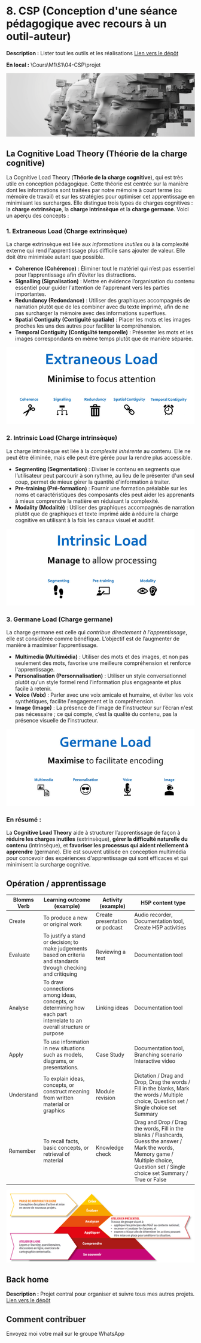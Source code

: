 # 8. CSP (Conception d'une séance pédagogique avec recours à un outil-auteur)

**Description :** Lister tout les outils et les réalisations
[Lien vers le dépôt](https://github.com/ugadavid/ugacsp)

**En local :** \Cours\M1\S1\04-CSP\projet

![Top image, Cognitive Load Theory](/images/top.png)

## La Cognitive Load Theory (Théorie de la charge cognitive)

La Cognitive Load Theory (**Théorie de la charge cognitive**), qui est très utile en conception pédagogique. Cette théorie est centrée sur la manière dont les informations sont traitées par notre mémoire à court terme (ou mémoire de travail) et sur les stratégies pour optimiser cet apprentissage en minimisant les surcharges. Elle distingue trois types de charges cognitives : la **charge extrinsèque**, la **charge intrinsèque** et la **charge germane**. Voici un aperçu des concepts :

### 1. Extraneous Load (Charge extrinsèque)

La charge extrinsèque est liée aux _informations inutiles_ ou à la complexité externe qui rend l'apprentissage plus difficile sans ajouter de valeur. Elle doit être minimisée autant que possible.

- **Coherence (Cohérence)** : Éliminer tout le matériel qui n’est pas essentiel pour l’apprentissage afin d’éviter les distractions.
- **Signalling (Signalisation)** : Mettre en évidence l’organisation du contenu essentiel pour guider l'attention de l'apprenant vers les parties importantes.
- **Redundancy (Redondance)** : Utiliser des graphiques accompagnés de narration plutôt que de les combiner avec du texte imprimé, afin de ne pas surcharger la mémoire avec des informations superflues.
- **Spatial Contiguity (Contiguïté spatiale)** : Placer les mots et les images proches les uns des autres pour faciliter la compréhension.
- **Temporal Contiguity (Contiguïté temporelle)** : Présenter les mots et les images correspondants en même temps plutôt que de manière séparée.

![Extraneous Load](/images/extraneous.jpg)

### 2. Intrinsic Load (Charge intrinsèque)

La charge intrinsèque est liée à la _complexité inhérente_ au contenu. Elle ne peut être éliminée, mais elle peut être gérée pour la rendre plus accessible.

- **Segmenting (Segmentation)** : Diviser le contenu en segments que l’utilisateur peut parcourir à son rythme, au lieu de le présenter d'un seul coup, permet de mieux gérer la quantité d'information à traiter.
- **Pre-training (Pré-formation)** : Fournir une formation préalable sur les noms et caractéristiques des composants clés peut aider les apprenants à mieux comprendre la matière en réduisant la complexité.
- **Modality (Modalité)** : Utiliser des graphiques accompagnés de narration plutôt que de graphiques et texte imprimé aide à réduire la charge cognitive en utilisant à la fois les canaux visuel et auditif.

![Intrinsic Load](/images/intrinsic.jpg)

### 3. Germane Load (Charge germane)

La charge germane est celle qui _contribue directement à l’apprentissage_, elle est considérée comme bénéfique. L’objectif est de l’augmenter de manière à maximiser l’apprentissage.

- **Multimedia (Multimédia)** : Utiliser des mots et des images, et non pas seulement des mots, favorise une meilleure compréhension et renforce l'apprentissage.
- **Personalisation (Personnalisation)** : Utiliser un style conversationnel plutôt qu'un style formel rend l’information plus engageante et plus facile à retenir.
- **Voice (Voix)** : Parler avec une voix amicale et humaine, et éviter les voix synthétiques, facilite l'engagement et la compréhension.
- **Image (Image)** : La présence de l’image de l’instructeur sur l’écran n'est pas nécessaire ; ce qui compte, c’est la qualité du contenu, pas la présence visuelle de l’instructeur.

![Germane Load](/images/germane.jpg)

### En résumé :

La **Cognitive Load Theory** aide à structurer l’apprentissage de façon à **réduire les charges inutiles** (extrinsèque), **gérer la difficulté naturelle du contenu** (intrinsèque), et **favoriser les processus qui aident réellement à apprendre** (germane). Elle est souvent utilisée en conception multimédia pour concevoir des expériences d'apprentissage qui sont efficaces et qui minimisent la surcharge cognitive.

## Opération / apprentissage

| Blomms Verb | Learning outcome (example)                                                                                             | Activity (example)             | H5P content type                                                                                                                                                                            |
| ----------- | ---------------------------------------------------------------------------------------------------------------------- | ------------------------------ | ------------------------------------------------------------------------------------------------------------------------------------------------------------------------------------------- |
| Create      | To produce a new or original work                                                                                      | Create presentation or podcast | Audio recorder, Documentation tool, Create H5P activities                                                                                                                                   |
| Evaluate    | To justify a stand or decision; to make judgements based on criteria and standards through checking and critiquing     | Reviewing a text               | Documentation tool                                                                                                                                                                          |
| Analyse     | To draw connections among ideas, concepts, or determining how each part interrelate to an overall structure or purpose | Linking ideas                  | Documentation tool                                                                                                                                                                          |
| Apply       | To use information in new situations such as models, diagrams, or presentations.                                       | Case Study                     | Documentation tool, Branching scenario Interactive video                                                                                                                                    |
| Understand  | To explain ideas, concepts, or construct meaning from written material or graphics                                     | Module revision                | Dictation / Drag and Drop, Drag the words / Fill in the blanks, Mark the words / Multiple choice, Question set / Single choice set Summary                                                  |
| Remember    | To recall facts, basic concepts, or retrieval of material                                                              | Knowledge check                | Drag and Drop / Drag the words, Fill in the blanks / Flashcards, Guess the answer / Mark the words, Memory game / Multiple choice, Question set / Single choice set Summary / True or False |

![Taxonomie de Bloom](/images/TaxonomieDeBloom.png)

## Back home

**Description :** Projet central pour organiser et suivre tous mes autres projets.
[Lien vers le dépôt](https://github.com/ugadavid/project-manager)

## Comment contribuer

Envoyez moi votre mail sur le groupe WhatsApp
